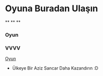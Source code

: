 # Oyuna Buradan Ulaşın
**
**
**
### Oyun
### 
### VVVV
[Oyun](https://kerem3530.github.io/MatOyunu/) 

* Ülkeye Bir Aziz Sancar Daha Kazandırın :D
